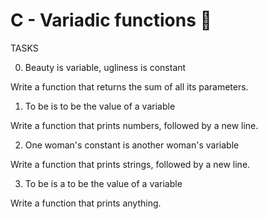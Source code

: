 # C - Variadic functions 📁


TASKS


0. Beauty is variable, ugliness is constant

Write a function that returns the sum of all its parameters.


1. To be is to be the value of a variable

Write a function that prints numbers, followed by a new line.


2. One woman's constant is another woman's variable

Write a function that prints strings, followed by a new line.


3. To be is a to be the value of a variable

Write a function that prints anything.
